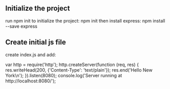 ## Initialize the project
run npm init to initialize the project:
npm init
then install express:
npm install --save express

## Create initial js file
create index.js and add: 

var http = require('http');
http.createServer(function (req, res) {
  res.writeHead(200, {'Content-Type': 'text/plain'});
  res.end('Hello New York\n');
}).listen(8080);
console.log('Server running at http://localhost:8080/');